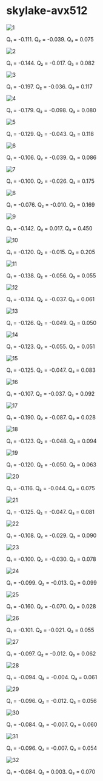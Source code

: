 # skylake-avx512

![1](../assets/skylake-avx512/plot_1.png)

Q₁ = -0.111.  Q₂ = -0.039.  Q₃ = 0.075

![2](../assets/skylake-avx512/plot_2.png)

Q₁ = -0.144.  Q₂ = -0.017.  Q₃ = 0.082

![3](../assets/skylake-avx512/plot_3.png)

Q₁ = -0.197.  Q₂ = -0.036.  Q₃ = 0.117

![4](../assets/skylake-avx512/plot_4.png)

Q₁ = -0.179.  Q₂ = -0.098.  Q₃ = 0.080

![5](../assets/skylake-avx512/plot_5.png)

Q₁ = -0.129.  Q₂ = -0.043.  Q₃ = 0.118

![6](../assets/skylake-avx512/plot_6.png)

Q₁ = -0.106.  Q₂ = -0.039.  Q₃ = 0.086

![7](../assets/skylake-avx512/plot_7.png)

Q₁ = -0.100.  Q₂ = -0.026.  Q₃ = 0.175

![8](../assets/skylake-avx512/plot_8.png)

Q₁ = -0.076.  Q₂ = -0.010.  Q₃ = 0.169

![9](../assets/skylake-avx512/plot_9.png)

Q₁ = -0.142.  Q₂ = 0.017.  Q₃ = 0.450

![10](../assets/skylake-avx512/plot_10.png)

Q₁ = -0.120.  Q₂ = -0.015.  Q₃ = 0.205

![11](../assets/skylake-avx512/plot_11.png)

Q₁ = -0.138.  Q₂ = -0.056.  Q₃ = 0.055

![12](../assets/skylake-avx512/plot_12.png)

Q₁ = -0.134.  Q₂ = -0.037.  Q₃ = 0.061

![13](../assets/skylake-avx512/plot_13.png)

Q₁ = -0.126.  Q₂ = -0.049.  Q₃ = 0.050

![14](../assets/skylake-avx512/plot_14.png)

Q₁ = -0.123.  Q₂ = -0.055.  Q₃ = 0.051

![15](../assets/skylake-avx512/plot_15.png)

Q₁ = -0.125.  Q₂ = -0.047.  Q₃ = 0.083

![16](../assets/skylake-avx512/plot_16.png)

Q₁ = -0.107.  Q₂ = -0.037.  Q₃ = 0.092

![17](../assets/skylake-avx512/plot_17.png)

Q₁ = -0.190.  Q₂ = -0.087.  Q₃ = 0.028

![18](../assets/skylake-avx512/plot_18.png)

Q₁ = -0.123.  Q₂ = -0.048.  Q₃ = 0.094

![19](../assets/skylake-avx512/plot_19.png)

Q₁ = -0.120.  Q₂ = -0.050.  Q₃ = 0.063

![20](../assets/skylake-avx512/plot_20.png)

Q₁ = -0.116.  Q₂ = -0.044.  Q₃ = 0.075

![21](../assets/skylake-avx512/plot_21.png)

Q₁ = -0.125.  Q₂ = -0.047.  Q₃ = 0.081

![22](../assets/skylake-avx512/plot_22.png)

Q₁ = -0.108.  Q₂ = -0.029.  Q₃ = 0.090

![23](../assets/skylake-avx512/plot_23.png)

Q₁ = -0.100.  Q₂ = -0.030.  Q₃ = 0.078

![24](../assets/skylake-avx512/plot_24.png)

Q₁ = -0.099.  Q₂ = -0.013.  Q₃ = 0.099

![25](../assets/skylake-avx512/plot_25.png)

Q₁ = -0.160.  Q₂ = -0.070.  Q₃ = 0.028

![26](../assets/skylake-avx512/plot_26.png)

Q₁ = -0.101.  Q₂ = -0.021.  Q₃ = 0.055

![27](../assets/skylake-avx512/plot_27.png)

Q₁ = -0.097.  Q₂ = -0.012.  Q₃ = 0.062

![28](../assets/skylake-avx512/plot_28.png)

Q₁ = -0.094.  Q₂ = -0.004.  Q₃ = 0.061

![29](../assets/skylake-avx512/plot_29.png)

Q₁ = -0.096.  Q₂ = -0.012.  Q₃ = 0.056

![30](../assets/skylake-avx512/plot_30.png)

Q₁ = -0.084.  Q₂ = -0.007.  Q₃ = 0.060

![31](../assets/skylake-avx512/plot_31.png)

Q₁ = -0.096.  Q₂ = -0.007.  Q₃ = 0.054

![32](../assets/skylake-avx512/plot_32.png)

Q₁ = -0.084.  Q₂ = 0.003.  Q₃ = 0.070
